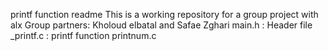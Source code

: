 printf function readme
This is a working repository for a group project with alx
Group partners: Kholoud elbatal and Safae Zghari
main.h : Header file
_printf.c : printf function
printnum.c
